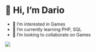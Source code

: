 <h1>👋 Hi, I’m Dario</h1>
<ul>
<li> 👀 I’m interested in Games</li>
<li>🌱 I’m currently learning PHP, SQL</li>
<li>💞️ I’m looking to collaborate on Games</li>
</ul>

<img src="https://www.antoninocannavacciuolo.it/site/wp-content/uploads/fly-images/296/antoninocannavacciuolo_home_desktop-scaled-1920x9999.jpg">
 
<!---
dario-iCanna/dario-iCanna is a ✨ special ✨ repository because its `README.md` (this file) appears on your GitHub profile.
You can click the Preview link to take a look at your changes.
--->

